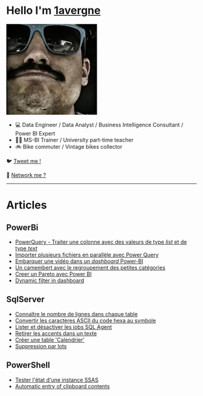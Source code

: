 # Hello I'm [1avergne](https://github.com/1avergne) 

![image](/Images/avatar-1avergne.jpg)

- 💻 Data Engineer / Data Analyst / Business Intelligence Consultant / Power BI Expert
- 👨‍🏫 MS-BI Trainer / University part-time teacher 
- 🚲 Bike commuter / Vintage bikes collector 

🐦 [Tweet me !](https://twitter.com/1avergne)

🤝 [Network me ?](https://www.linkedin.com/in/amaurylavergne/)

---

# Articles

## PowerBi
- [PowerQuery - Traiter une colonne avec des valeurs de type _list_ et de type _text_](./Articles/PowerBi/20221005-PowerQuery-Colonne-liste-et-texte.html)
- [Importer plusieurs fichiers en parallèle avec Power Query](./Articles/PowerBi/20221003-import-plusieurs_fichiers.html)
- [Embarquer une vidéo dans un _dashboard_ Power-BI](./Articles/PowerBi/Embarquer-une-vidéo-dans-un-Dashboard-Power-BI.html)
- [Un camembert avec le regroupement des petites catégories](./Articles/PowerBi/Camembert-avec-regroupement.html)
- [Creer un Pareto avec Power BI](./Articles/PowerBi/Créer-un-Pareto.html)
- [Dynamic filter in dashboard](./Articles/PowerBi/Dynamic-filter-in-dashboard.html)

## SqlServer
- [Connaître le nombre de lignes dans chaque table](./Articles/SqlServer/compter-nombre-lignes.html)
- [Convertir les caractères ASCII du code hexa au symbole](./Articles/SqlServer/convertir-code-hexa-sql.html)
- [Lister et désactiver les jobs SQL Agent](./Articles/SqlServer/Lister-desactiver-jobs-sqlAgent.html)
- [Retirer les accents dans un texte](./Articles/SqlServer/supprimer-accents.html)
- [Créer une table 'Calendrier'](./Articles/SqlServer/creer-calendrier-sql.html)
- [Suppression par lots](./Articles/SqlServer/suppression-lot.html)

## PowerShell
- [Tester l'état d'une instance SSAS](./Articles/PowerShell/tester-instance-ssas.html)
- [Automatic entry of clipboard contents](./Articles/PowerShell/Clipboard-automatic-entry.html)

